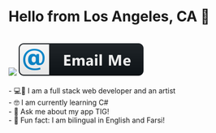 <h1> Hello from Los Angeles, CA 🌇 </h1>

<br>
<a href="https://www.linkedin.com/in/leilasadr"><img src="https://img.shields.io/badge/LinkedIn-0077B5?style=for-the-badge&logo=linkedin&logoColor=white" /></a>  <a href="mailto:leilasadr54@gmail.com"><img src=https://raw.githubusercontent.com/johnturner4004/readme-generator/master/src/components/assets/images/email_me_button_icon_151852.svg /></a>
<br>
<br>
- 💻🎨 I am a full stack web developer and an artist <br>
- 🤓 I am currently learning C# <br>
- 💬 Ask me about my app TIG! <br>
- 🥳 Fun fact: I am bilingual in English and Farsi! <br>

<!--
**leilasadr/leilasadr** is a ✨ _special_ ✨ repository because its `README.md` (this file) appears on your GitHub profile.

Here are some ideas to get you started:

- 🔭 I’m currently working on ...
- 🌱 I’m currently learning ...
- 👯 I’m looking to collaborate on ...
- 🤔 I’m looking for help with ...
- 💬 Ask me about ...
- 📫 How to reach me: ...
- 😄 Pronouns: ...
- ⚡ Fun fact: ...
-->
